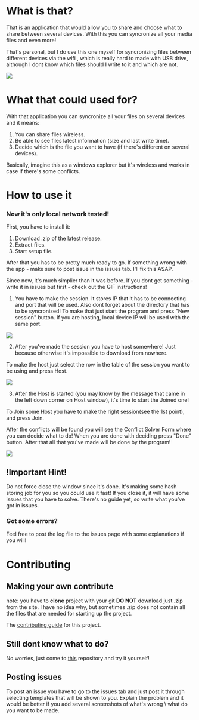 What is that?
========================
That is an application that would allow you to share and choose what to share between several devices.
With this you can syncronize all your media files and even more!

That's personal, but I do use this one myself for syncronizing files between different devices via the wifi , which is really hard to made with USB drive, although I dont know which files should I write to it and which are not.

![](Downloading.gif)

What that could used for?
========================
With that application you can syncronize all your files on several devices and it means:

1. You can share files wireless.
2. Be able to see files latest information (size and last write time).
3. Decide which is the file you want to have (if there's different on several devices).

Basically, imagine this as a windows explorer but it's wireless and works in case if there's some conflicts.

How to use it
========================
### Now it's only local network tested!

First, you have to install it: 
1. Download .zip of the latest release. 
2. Extract files. 
3. Start setup file.

After that you has to be pretty much ready to go. If something wrong with the app - make sure to post issue in the issues tab. I'll fix this ASAP.

Since now, it's much simplier than it was before. If you dont get something - write it in issues but first - check out the GIF instructions!

1. You have to make the session. It stores IP that it has to be connecting and port that will be used. Also dont forget about the directory that has to be syncronized!
To make that just start the program and press "New session" button. If you are hosting, local device IP will be used with the same port.

![](SessionMaking.gif)

2. After you've made the session you have to host somewhere! Just because otherwise it's impossible to download from nowhere.

To make the host just select the row in the table of the session you want to be using and press Host.

![](host.gif)

3. After the Host is started (you may know by the message that came in the left down corner on Host window), it's time to start the Joined one!

To Join some Host you have to make the right session(see the 1st point), and press Join.

After the conflicts will be found you will see the Conflict Solver Form where you can decide what to do! When you are done with deciding press "Done" button.
After that all that you've made will be done by the program!

![](Downloading.gif)

## !Important Hint!

Do not force close the window since it's done. It's making some hash storing job for you so you could use it fast! If you close it, it will have some issues that you have to solve. There's no guide yet, so write what you've got in issues.

### Got some errors?
Feel free to post the log file to the issues page with some explanations if you will!

Contributing
========================
Making your own contribute
------------------------
note: you have to **clone** project with your git **DO NOT** download just .zip from the site.
I have no idea why, but sometimes .zip does not contain all the files that are needed for starting up the project.

The [contributing guide](https://github.com/Halozzee/TcpDirectorySyncronizer/blob/master/CONTRIBUTING.md) for this project.

Still dont know what to do?
-----------------------

No worries, just come to [this](https://github.com/firstcontributions/first-contributions) repository and try it yourself!

Posting issues
-----------------------
To post an issue you have to go to the issues tab and just post it through selecting templates that will be shown to you. Explain the problem and it would be better if you add several screenshots of what's wrong \ what do you want to be made.

